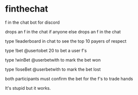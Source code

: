 # finthechat

f in the chat bot for discord

drops an f in the chat if anyone else drops an f in the chat

type !leaderboard in chat to see the top 10 payers of respect

type !bet @usertobet 20 to bet a user f's

type !winBet @userbetwith to mark the bet won

type !loseBet @userbetwith to mark the bet lost

both participants must confirm the bet for the f's to trade hands

It's stupid but it works.
